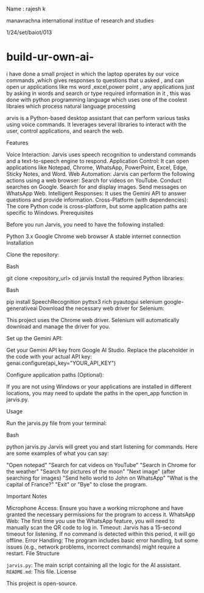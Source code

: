 Name : rajesh k 

manavrachna international institue of research and studies 

1/24/set/baiot/013

# build-ur-own-ai-
i have done a small project in which the laptop operates by our voice commands ,which gives responses to questions that u asked , and can open ur applications like ms word ,excel,power point , any applications just by asking in words and search or type required information in it , this was done with python programming language which uses one of the coolest libraies which process natural language processing 


arvis is a Python-based desktop assistant that can perform various tasks using voice commands. It leverages several libraries to interact with the user, control applications, and search the web.

Features

Voice Interaction: Jarvis uses speech recognition to understand commands and a text-to-speech engine to respond.
Application Control: It can open applications like Notepad, Chrome, WhatsApp, PowerPoint, Excel, Edge, Sticky Notes, and Word.
Web Automation: Jarvis can perform the following actions using a web browser:
    Search for videos on YouTube.
    Conduct searches on Google.
    Search for and display images.
    Send messages on WhatsApp Web.
Intelligent Responses: It uses the Gemini API to answer questions and provide information.
Cross-Platform (with dependencies): The core Python code is cross-platform, but some application paths are specific to Windows.
Prerequisites

Before you run Jarvis, you need to have the following installed:

Python 3.x
Google Chrome web browser
A stable internet connection
Installation

Clone the repository:

Bash

git clone <repository_url>
cd jarvis
Install the required Python libraries:

Bash

pip install SpeechRecognition pyttsx3 rich pyautogui selenium google-generativeai
Download the necessary web driver for Selenium:

This project uses the Chrome web driver. Selenium will automatically download and manage the driver for you.

Set up the Gemini API:

Get your Gemini API key from Google AI Studio.
Replace the placeholder in the code with your actual API key:
genai.configure(api_key="YOUR_API_KEY")

Configure application paths (Optional):

If you are not using Windows or your applications are installed in different locations, you may need to update the paths in the open_app function in jarvis.py.

Usage

Run the jarvis.py file from your terminal:

Bash

python jarvis.py
Jarvis will greet you and start listening for commands. Here are some examples of what you can say:

"Open notepad"
"Search for cat videos on YouTube"
"Search in Chrome for the weather"
"Search for pictures of the moon"
"Next image" (after searching for images)
"Send hello world to John on WhatsApp"
"What is the capital of France?"
"Exit" or "Bye" to close the program.

Important Notes

Microphone Access: Ensure you have a working microphone and have granted the necessary permissions for the program to access it.
WhatsApp Web: The first time you use the WhatsApp feature, you will need to manually scan the QR code to log in.
Timeout: Jarvis has a 15-second timeout for listening. If no command is detected within this period, it will go offline.
Error Handling: The program includes basic error handling, but some issues (e.g., network problems, incorrect commands) might require a restart.
File Structure

`jarvis.py`: The main script containing all the logic for the AI assistant.
`README.md`: This file.
License

This project is open-source.
